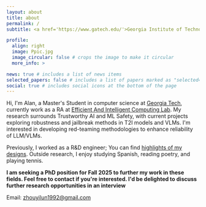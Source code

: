 ```yaml
---
layout: about
title: about
permalink: /
subtitle: <a href='https://www.gatech.edu/'>Georgia Institute of Technology</a>. MSCS Student

profile:
  align: right
  image: Ppic.jpg
  image_circular: false # crops the image to make it circular
  more_info: >

news: true # includes a list of news items
selected_papers: false # includes a list of papers marked as "selected={true}"
social: true # includes social icons at the bottom of the page
---
```


Hi, I'm Alan, a Master's Student in computer science at [Georgia Tech](https://www.gatech.edu/), currently work as a RA at [Efficient And Intelligent Computing Lab](https://eiclab.scs.gatech.edu/). My research surrounds Trustworthy AI and ML Safety, with current projects exploring robustness and jailbreak methods in T2I models and VLMs. I'm interested in developing red-teaming methodologies to enhance reliability of LLM/VLMs.

Previously, I worked as a R&D engineer; You can find [highlights of my designs](/personalweb/blog/2024/Portfolio-Highlights-at-CADG/). Outside research, I enjoy studying Spanish, reading poetry, and playing tennis.

**I am seeking a PhD position for Fall 2025 to further my work in these fields. Feel free to contact if you're interested. I'd be delighted to discuss further research opportunities in an interview**

Email: zhouyilun1992@gmail.com
